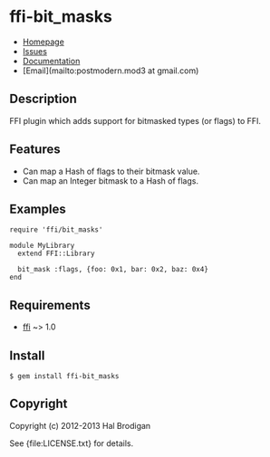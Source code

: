 # ffi-bit_masks

* [Homepage](https://github.com/postmodern/ffi-bit_masks#readme)
* [Issues](https://github.com/postmodern/ffi-bit_masks/issues)
* [Documentation](http://rubydoc.info/gems/ffi-bit_masks/frames)
* [Email](mailto:postmodern.mod3 at gmail.com)

## Description

FFI plugin which adds support for bitmasked types (or flags) to FFI.

## Features

* Can map a Hash of flags to their bitmask value.
* Can map an Integer bitmask to a Hash of flags.

## Examples

    require 'ffi/bit_masks'

    module MyLibrary
      extend FFI::Library

      bit_mask :flags, {foo: 0x1, bar: 0x2, baz: 0x4}
    end

## Requirements

* [ffi](https://github.com/ffi/ffi#readme) ~> 1.0

## Install

    $ gem install ffi-bit_masks

## Copyright

Copyright (c) 2012-2013 Hal Brodigan

See {file:LICENSE.txt} for details.
